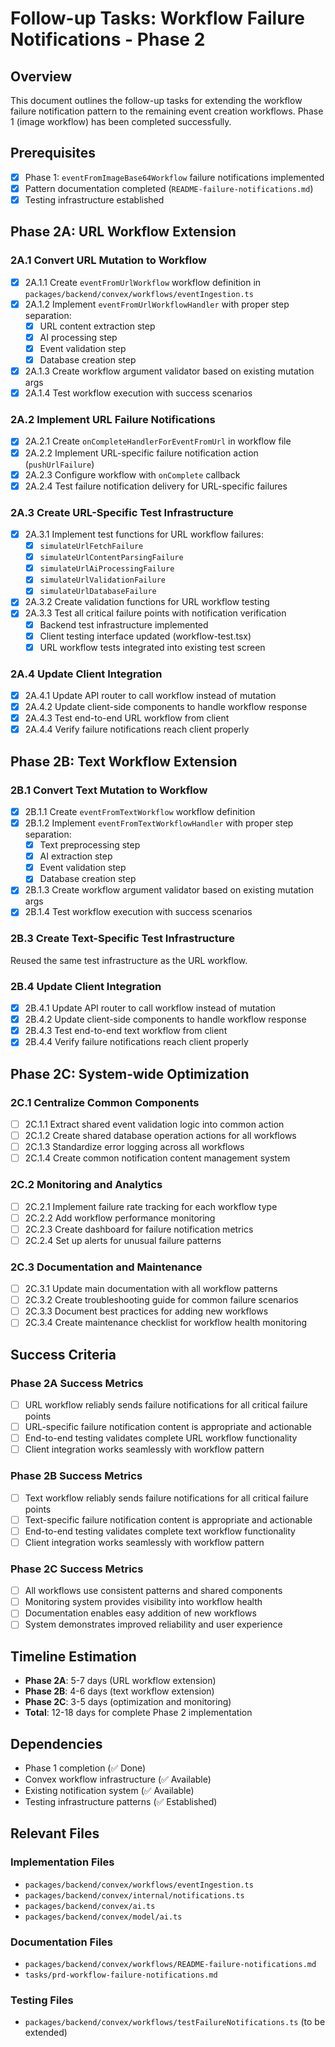 # Follow-up Tasks: Workflow Failure Notifications - Phase 2

## Overview

This document outlines the follow-up tasks for extending the workflow failure notification pattern to the remaining event creation workflows. Phase 1 (image workflow) has been completed successfully.

## Prerequisites

- [x] Phase 1: `eventFromImageBase64Workflow` failure notifications implemented
- [x] Pattern documentation completed (`README-failure-notifications.md`)
- [x] Testing infrastructure established

## Phase 2A: URL Workflow Extension

### 2A.1 Convert URL Mutation to Workflow

- [x] 2A.1.1 Create `eventFromUrlWorkflow` workflow definition in `packages/backend/convex/workflows/eventIngestion.ts`
- [x] 2A.1.2 Implement `eventFromUrlWorkflowHandler` with proper step separation:
  - [x] URL content extraction step
  - [x] AI processing step
  - [x] Event validation step
  - [x] Database creation step
- [x] 2A.1.3 Create workflow argument validator based on existing mutation args
- [x] 2A.1.4 Test workflow execution with success scenarios

### 2A.2 Implement URL Failure Notifications

- [x] 2A.2.1 Create `onCompleteHandlerForEventFromUrl` in workflow file
- [x] 2A.2.2 Implement URL-specific failure notification action (`pushUrlFailure`)
- [x] 2A.2.3 Configure workflow with `onComplete` callback
- [x] 2A.2.4 Test failure notification delivery for URL-specific failures

### 2A.3 Create URL-Specific Test Infrastructure

- [x] 2A.3.1 Implement test functions for URL workflow failures:
  - [x] `simulateUrlFetchFailure`
  - [x] `simulateUrlContentParsingFailure`
  - [x] `simulateUrlAiProcessingFailure`
  - [x] `simulateUrlValidationFailure`
  - [x] `simulateUrlDatabaseFailure`
- [x] 2A.3.2 Create validation functions for URL workflow testing
- [x] 2A.3.3 Test all critical failure points with notification verification
  - [x] Backend test infrastructure implemented
  - [x] Client testing interface updated (workflow-test.tsx)
  - [x] URL workflow tests integrated into existing test screen

### 2A.4 Update Client Integration

- [x] 2A.4.1 Update API router to call workflow instead of mutation
- [x] 2A.4.2 Update client-side components to handle workflow response
- [x] 2A.4.3 Test end-to-end URL workflow from client
- [x] 2A.4.4 Verify failure notifications reach client properly

## Phase 2B: Text Workflow Extension

### 2B.1 Convert Text Mutation to Workflow

- [x] 2B.1.1 Create `eventFromTextWorkflow` workflow definition
- [x] 2B.1.2 Implement `eventFromTextWorkflowHandler` with proper step separation:
  - [x] Text preprocessing step
  - [x] AI extraction step
  - [x] Event validation step
  - [x] Database creation step
- [x] 2B.1.3 Create workflow argument validator based on existing mutation args
- [x] 2B.1.4 Test workflow execution with success scenarios

### 2B.3 Create Text-Specific Test Infrastructure

Reused the same test infrastructure as the URL workflow.

### 2B.4 Update Client Integration

- [x] 2B.4.1 Update API router to call workflow instead of mutation
- [x] 2B.4.2 Update client-side components to handle workflow response
- [x] 2B.4.3 Test end-to-end text workflow from client
- [x] 2B.4.4 Verify failure notifications reach client properly

## Phase 2C: System-wide Optimization

### 2C.1 Centralize Common Components

- [ ] 2C.1.1 Extract shared event validation logic into common action
- [ ] 2C.1.2 Create shared database operation actions for all workflows
- [ ] 2C.1.3 Standardize error logging across all workflows
- [ ] 2C.1.4 Create common notification content management system

### 2C.2 Monitoring and Analytics

- [ ] 2C.2.1 Implement failure rate tracking for each workflow type
- [ ] 2C.2.2 Add workflow performance monitoring
- [ ] 2C.2.3 Create dashboard for failure notification metrics
- [ ] 2C.2.4 Set up alerts for unusual failure patterns

### 2C.3 Documentation and Maintenance

- [ ] 2C.3.1 Update main documentation with all workflow patterns
- [ ] 2C.3.2 Create troubleshooting guide for common failure scenarios
- [ ] 2C.3.3 Document best practices for adding new workflows
- [ ] 2C.3.4 Create maintenance checklist for workflow health monitoring

## Success Criteria

### Phase 2A Success Metrics

- [ ] URL workflow reliably sends failure notifications for all critical failure points
- [ ] URL-specific failure notification content is appropriate and actionable
- [ ] End-to-end testing validates complete URL workflow functionality
- [ ] Client integration works seamlessly with workflow pattern

### Phase 2B Success Metrics

- [ ] Text workflow reliably sends failure notifications for all critical failure points
- [ ] Text-specific failure notification content is appropriate and actionable
- [ ] End-to-end testing validates complete text workflow functionality
- [ ] Client integration works seamlessly with workflow pattern

### Phase 2C Success Metrics

- [ ] All workflows use consistent patterns and shared components
- [ ] Monitoring system provides visibility into workflow health
- [ ] Documentation enables easy addition of new workflows
- [ ] System demonstrates improved reliability and user experience

## Timeline Estimation

- **Phase 2A**: 5-7 days (URL workflow extension)
- **Phase 2B**: 4-6 days (text workflow extension)
- **Phase 2C**: 3-5 days (optimization and monitoring)
- **Total**: 12-18 days for complete Phase 2 implementation

## Dependencies

- Phase 1 completion (✅ Done)
- Convex workflow infrastructure (✅ Available)
- Existing notification system (✅ Available)
- Testing infrastructure patterns (✅ Established)

## Relevant Files

### Implementation Files

- `packages/backend/convex/workflows/eventIngestion.ts`
- `packages/backend/convex/internal/notifications.ts`
- `packages/backend/convex/ai.ts`
- `packages/backend/convex/model/ai.ts`

### Documentation Files

- `packages/backend/convex/workflows/README-failure-notifications.md`
- `tasks/prd-workflow-failure-notifications.md`

### Testing Files

- `packages/backend/convex/workflows/testFailureNotifications.ts` (to be extended)
